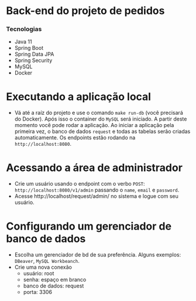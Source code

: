 # Back-end do projeto de pedidos

### Tecnologias

- Java 11
- Spring Boot
- Spring Data JPA
- Spring Security
- MySQL
- Docker

# Executando a aplicação local

- Vá até a raíz do projeto e use o comando `make run-db` (você precisará do Docker). Após isso o container do `MySQL` será iniciado. A partir deste momento você pode rodar a aplicação. Ao iniciar a aplicação pela primeira vez, o banco de dados `request` e todas as tabelas serão criadas automaticamente. Os endpoints estão rodando na `http://localhost:8080`.

# Acessando a área de administrador

- Crie um usuário usando o endpoint com o verbo `POST`: `http://localhost:8080/v1/admin` passando o `name`, `email` e `password`. 
- Acesse http://localhost/request/admin/ no sistema e logue com seu usuário.

# Configurando um gerenciador de banco de dados

- Escolha um gerenciador de bd de sua preferência. Alguns exemplos: `DBeaver`, `MySQL Workbeanch`.
- Crie uma nova conexão
  - usuário: root
  - senha: espaço em branco
  - banco de dados: request
  - porta: 3306
